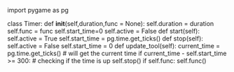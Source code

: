 import pygame as pg

class Timer:
    def __init__(self,duration,func = None):
        self.duration = duration
        self.func = func
        self.start_time=0
        self.active = False
    def start(self):
        self.active = True
        self.start_time = pg.time.get_ticks()
    def stop(self):
        self.active = False
        self.start_time = 0
    def update_tool(self):
        current_time = pg.time.get_ticks() # will get the current time
        if current_time - self.start_time >= 300: # checking if the time is up
            self.stop()
            if self.func:
                self.func()
